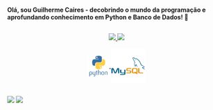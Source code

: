 #### Olá, sou Guilherme Caires - decobrindo o mundo da programação e aprofundando conhecimento em Python e Banco de Dados! 👋
##
<div align="center">
  <a href="https://github.com/gcairesf">
  <img height="110em" src="https://github-readme-stats.vercel.app/api?username=gcairesf&show_icons=true&hide=stars,prs,contribs&theme=dracula&count_private=true"/>
  <img height="110em" src="https://github-readme-stats.vercel.app/api/top-langs/?username=gcairesf&layout=compact&theme=dracula"/>
</div>
<div align="center" style="display: inline_block"><br>
  <img align="center" alt="Guilherme-Python" height="50" width="50" src="https://raw.githubusercontent.com/devicons/devicon/master/icons/python/python-original-wordmark.svg">
  <img align="center" alt="Guilherme-MySql" height="80" width="80" src="https://raw.githubusercontent.com/devicons/devicon/master/icons/mysql/mysql-original-wordmark.svg">
</div>
  
  ##
<div> 
  <a href = "mailto:gcairesf@gmail.com"><img src="https://img.shields.io/badge/Gmail-D14836?style=for-the-badge&logo=gmail&logoColor=white" target="_blank"></a>
  <a href="https://www.linkedin.com/in/guilherme-caires-filho/" target="_blank"><img src="https://img.shields.io/badge/-LinkedIn-%230077B5?style=for-the-badge&logo=linkedin&logoColor=white" target="_blank"></a>  
</div>   

